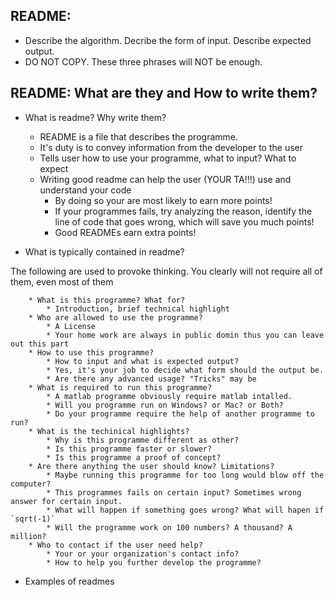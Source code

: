 ## README:
   * Describe the algorithm. Decribe the form of input. Describe expected output.
   * DO NOT COPY. These three phrases will NOT be enough.
   
## README: What are they and How to write them?
   * What is readme? Why write them?
       * README is a file that describes the programme.
       * It's duty is to convey information from the developer to the user
       * Tells user how to use your programme, what to input? What to expect
       * Writing good readme can help the user (YOUR TA!!!) use and understand your code
            * By doing so your are most likely to earn more points!
            * If your programmes fails, try analyzing the reason, identify the line of code that goes wrong, which will save you much points!
            * Good READMEs earn extra points!
       
   * What is typically contained in readme? 
   
   The following are used to provoke thinking. You clearly will not require all of them, even most of them
   
        * What is this programme? What for?
            * Introduction, brief technical highlight
        * Who are allowed to use the programme?
            * A License
            * Your home work are always in public domin thus you can leave out this part
        * How to use this programme? 
            * How to input and what is expected output?
            * Yes, it's your job to decide what form should the output be.
            * Are there any advanced usage? "Tricks" may be
        * What is required to run this programme?
            * A matlab programme obviously require matlab intalled.
            * Will you programme run on Windows? or Mac? or Both? 
            * Do your programme require the help of another programme to run?
        * What is the techinical highlights?
            * Why is this programme different as other?
            * Is this programme faster or slower?
            * Is this programme a proof of concept?
        * Are there anything the user should know? Limitations?
            * Maybe running this programme for too long would blow off the computer?
            * This programmes fails on certain input? Sometimes wrong answer for certain input.
            * What will happen if something goes wrong? What will hapen if `sqrt(-1)`
            * Will the programme work on 100 numbers? A thousand? A million?
        * Who to contact if the user need help? 
            * Your or your organization's contact info?
            * How to help you further develop the programme?

   * Examples of readmes